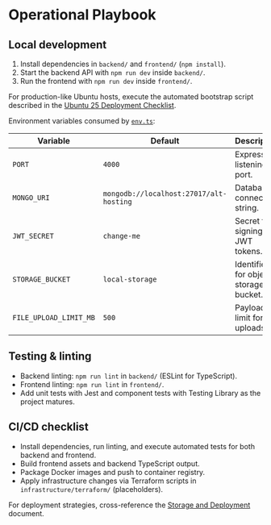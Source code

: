 # Operational Playbook

## Local development

1. Install dependencies in `backend/` and `frontend/` (`npm install`).
2. Start the backend API with `npm run dev` inside `backend/`.
3. Run the frontend with `npm run dev` inside `frontend/`.

For production-like Ubuntu hosts, execute the automated bootstrap script described in the [Ubuntu 25 Deployment Checklist](ubuntu25-deployment.md).

Environment variables consumed by [`env.ts`](../backend/src/config/env.ts):

| Variable | Default | Description |
|----------|---------|-------------|
| `PORT` | `4000` | Express listening port. |
| `MONGO_URI` | `mongodb://localhost:27017/alt-hosting` | Database connection string. |
| `JWT_SECRET` | `change-me` | Secret for signing JWT tokens. |
| `STORAGE_BUCKET` | `local-storage` | Identifier for object storage bucket. |
| `FILE_UPLOAD_LIMIT_MB` | `500` | Payload limit for file uploads. |

## Testing & linting

- Backend linting: `npm run lint` in `backend/` (ESLint for TypeScript).
- Frontend linting: `npm run lint` in `frontend/`.
- Add unit tests with Jest and component tests with Testing Library as the project matures.

## CI/CD checklist

- Install dependencies, run linting, and execute automated tests for both backend and frontend.
- Build frontend assets and backend TypeScript output.
- Package Docker images and push to container registry.
- Apply infrastructure changes via Terraform scripts in `infrastructure/terraform/` (placeholders).

For deployment strategies, cross-reference the [Storage and Deployment](storage-and-deployment.md) document.
